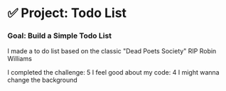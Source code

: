 # ✅ Project: Todo List

### Goal: Build a Simple Todo List

I made a to do list based on the classic "Dead Poets Society" RIP Robin Williams

I completed the challenge: 5
I feel good about my code: 4
I might wanna change the background
```
